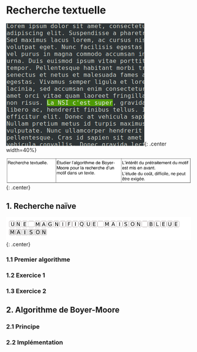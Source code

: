 # Recherche textuelle
![image](data/illus.png){: .center width=40%}


![image](data/BO.png){: .center}

<!--
<gif-player src="https://media.giphy.com/media/TN0GTccRi7Ixa/giphy.gif" speed="0.5" play></gif-player>
<gif-player src="https://media.giphy.com/media/nh5QMbO89SFTG/giphy.gif" size="contain" prerender style="width:300px;height:200px"></gif-player>

-->

## 1. Recherche naïve
![image](data/gif_naive.gif){: .center}


### 1.1 Premier algorithme

### 1.2 Exercice 1

### 1.3 Exercice 2

## 2. Algorithme de Boyer-Moore

### 2.1 Principe

### 2.2 Implémentation
